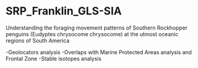 # SRP_Franklin_GLS-SIA
Understanding the foraging movement patterns of Southern Rockhopper penguins (Eudyptes chrysocome chrysocome) at the utmost oceanic regions of South America

-Geolocators analysis
-Overlaps with Marine Protected Areas analysis and Frontal Zone
-Stable isotopes analysis
